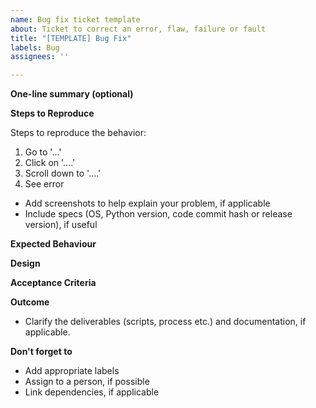 ```yaml
---
name: Bug fix ticket template
about: Ticket to correct an error, flaw, failure or fault
title: "[TEMPLATE] Bug Fix"
labels: Bug
assignees: ''

---
```


**One-line summary (optional)**

**Steps to Reproduce**

Steps to reproduce the behavior:

1. Go to '...'
2. Click on '....'
3. Scroll down to '....'
4. See error

- Add screenshots to help explain your problem, if applicable
- Include specs (OS, Python version, code commit hash or release version), if useful

**Expected Behaviour**

**Design**

**Acceptance Criteria**

**Outcome**

- Clarify the deliverables (scripts, process etc.) and documentation, if applicable.

**Don't forget to**

- Add appropriate labels
- Assign to a person, if possible
- Link dependencies, if applicable
